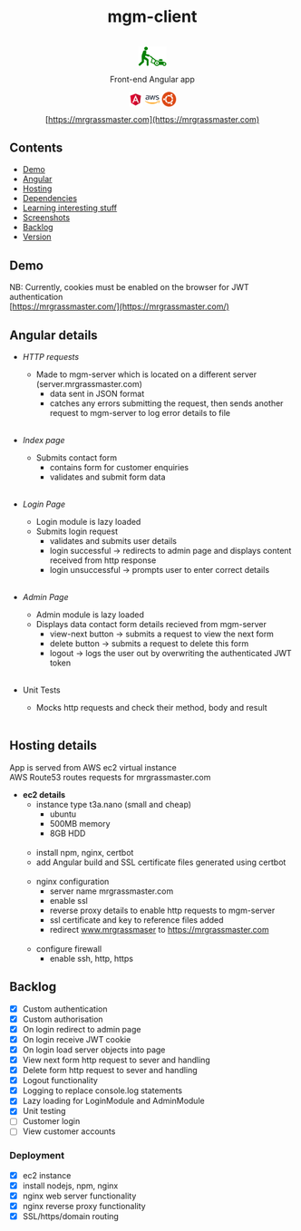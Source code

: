 <!-- Heading start-->
<h1 align="center"> mgm-client </h1> <br>

<div align="center">
    <picture>
        <img src="src/assets/image/man.png" align="center" width="10%" height="10%" alt="">
    </picture>
</div>

<p align="center">
  Front-end Angular app
</p>

<div align="center">
<picture>
	<img alt="" title="" src="readme/angular.png" align="center" width="5%" height="5%">
</picture>
<picture>
	<img alt="" title="" src="readme/aws.png" align="center" width="5%" height="5%">
</picture>
<picture>
	<img alt="" title="" src="readme/ubuntu.png" align="center" width="5%" height="5%">
</picture>
</div>

<div align="center">

[https://mrgrassmaster.com](https://mrgrassmaster.com)

</div>
<!-- Heading end-->


<!-- Contents start-->

## Contents

- [Demo](#demo)
- [Angular](#angular)
- [Hosting](#hosting)
- [Dependencies](#dependencies)
- [Learning interesting stuff](#interesting)
- [Screenshots](#screenshots)
- [Backlog](#backlog)
- [Version](#version)

<!-- Contents end-->


<a name="demo"></a>

## Demo

NB: Currently, cookies must be enabled on the browser for JWT authentication<br>
[https://mrgrassmaster.com/](https://mrgrassmaster.com/)

<a name="angular"></a>

## Angular details

- *HTTP requests*
	- Made to mgm-server which is located on a different server (server.mrgrassmaster.com)
		- data sent in JSON format
		- catches any errors submitting the request, then sends another request to mgm-server to log error details to file
		  <br></br>

- *Index page*
	- Submits contact form
		- contains form for customer enquiries
		- validates and submit form data
		  <br></br>

- *Login Page*
    - Login module is lazy loaded
    - Submits login request
		- validates and submits user details
		- login successful → redirects to admin page and displays content received from http response
		- login unsuccessful → prompts user to enter correct details
		  <br></br>

- *Admin Page*
    - Admin module is lazy loaded
	- Displays data contact form details recieved from mgm-server
		- view-next button → submits a request to view the next form
		- delete button → submits a request to delete this form
		- logout → logs the user out by overwriting the authenticated JWT token
		  <br></br>

- Unit Tests
	- Mocks http requests and check their method, body and result
	  <br></br>

<a name="hosting"></a>

## Hosting details

App is served from AWS ec2 virtual instance<br/>
AWS Route53 routes requests for mrgrassmaster.com

- **ec2 details**
	- instance type t3a.nano (small and cheap) 
        - ubuntu
		- 500MB memory
		- 8GB HDD
		  <br><br>
	- install npm, nginx, certbot
	- add Angular build and SSL certificate files generated using certbot
	  <br><br>
	- nginx configuration
		- server name mrgrassmaster.com
		- enable ssl
		- reverse proxy details to enable http requests to mgm-server
		- ssl certificate and key to reference files added
		- redirect www.mrgrassmaser to https://mrgrassmaster.com
		  <br><br>
	- configure firewall
        - enable ssh, http, https

## Backlog

- [x] Custom authentication
- [x] Custom authorisation
- [x] On login redirect to admin page
- [x] On login receive JWT cookie
- [x] On login load server objects into page
- [x] View next form http request to sever and handling
- [x] Delete form http request to sever and handling
- [x] Logout functionality
- [x] Logging to replace console.log statements
- [x] Lazy loading for LoginModule and AdminModule
- [x] Unit testing
- [ ] Customer login
- [ ] View customer accounts

### Deployment

- [x] ec2 instance
- [x] install nodejs, npm, nginx
- [x] nginx web server functionality
- [x] nginx reverse proxy functionality
- [x] SSL/https/domain routing
